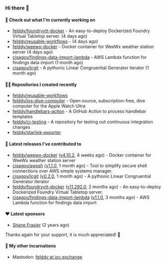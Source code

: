 ### Hi there 👋

#### 👷 Check out what I'm currently working on

- [felddy/foundryvtt-docker](https://github.com/felddy/foundryvtt-docker) - An easy-to-deploy Dockerized Foundry Virtual Tabletop server. (4 days ago)
- [felddy/reusable-workflows](https://github.com/felddy/reusable-workflows) -  (4 days ago)
- [felddy/weewx-docker](https://github.com/felddy/weewx-docker) - Docker container for WeeWx weather station server (4 days ago)
- [cisagov/findings-data-import-lambda](https://github.com/cisagov/findings-data-import-lambda) - AWS Lambda function for findings data import (1 month ago)
- [cisagov/lcgit](https://github.com/cisagov/lcgit) - A pythonic Linear Congruential Generator iterator (1 month ago)

#### 👨‍💻 Repositories I created recently

- [felddy/reusable-workflows](https://github.com/felddy/reusable-workflows)
- [felddy/ios-dive-computer](https://github.com/felddy/ios-dive-computer) - Open source, subscription-free, dive computer for the Apple Watch Ultra
- [felddy/handlebars-action](https://github.com/felddy/handlebars-action) - A GitHub Action to process handlebar templates
- [felddy/ci-testing](https://github.com/felddy/ci-testing) - A repository for testing out continuous integration changes
- [felddy/starlink-exporter](https://github.com/felddy/starlink-exporter)

#### 🚀 Latest releases I've contributed to

- [felddy/weewx-docker](https://github.com/felddy/weewx-docker) ([v4.10.2](https://github.com/felddy/weewx-docker/releases/tag/v4.10.2), 4 weeks ago) - Docker container for WeeWx weather station server
- [cisagov/awssh](https://github.com/cisagov/awssh) ([v1.1.0](https://github.com/cisagov/awssh/releases/tag/v1.1.0), 1 month ago) - Tool to simplify secure shell connections over AWS simple systems manager.
- [cisagov/lcgit](https://github.com/cisagov/lcgit) ([v0.2.0](https://github.com/cisagov/lcgit/releases/tag/v0.2.0), 1 month ago) - A pythonic Linear Congruential Generator iterator
- [felddy/foundryvtt-docker](https://github.com/felddy/foundryvtt-docker) ([v11.292.0](https://github.com/felddy/foundryvtt-docker/releases/tag/v11.292.0), 2 months ago) - An easy-to-deploy Dockerized Foundry Virtual Tabletop server.
- [cisagov/findings-data-import-lambda](https://github.com/cisagov/findings-data-import-lambda) ([v1.1.0](https://github.com/cisagov/findings-data-import-lambda/releases/tag/v1.1.0), 3 months ago) - AWS Lambda function for findings data import

#### ❤️ Latest sponsors
- [Shane Frasier](https://github.com/jsf9k) (2 years ago)

Thanks again for your support, it is much appreciated! 🙏

#### 🐋 My other incarnations
- Mastodon: <a rel="me" href="https://ioc.exchange/@felddy">felddy at ioc.exchange</a>

